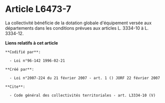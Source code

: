 # Article L6473-7

La collectivité bénéficie de la dotation globale d'équipement versée aux départements dans les conditions prévues aux
articles L. 3334-10 à L. 3334-12.

**Liens relatifs à cet article**

	**Codifié par**:

	  - Loi n°96-142 1996-02-21

	**Créé par**:

	  - Loi n°2007-224 du 21 février 2007 - art. 1 () JORF 22 février 2007

	**Cite**:

	  - Code général des collectivités territoriales - art. L3334-10 (V)
